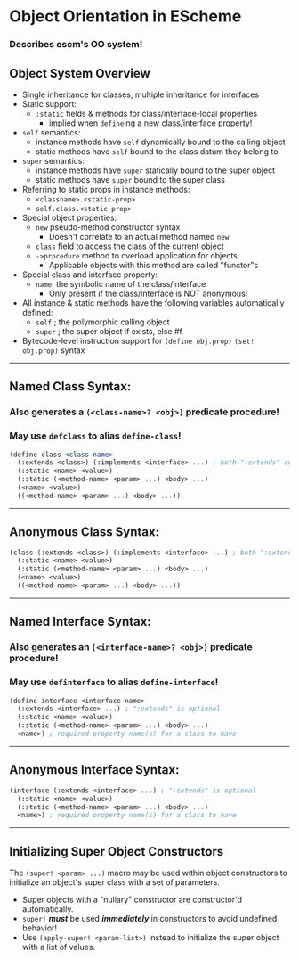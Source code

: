 <!-- objects.md -->

# Object Orientation in EScheme
### Describes escm's OO system!


## Object System Overview

* Single inheritance for classes, multiple inheritance for interfaces
* Static support:
  - `:static` fields & methods for class/interface-local properties
    * implied when `define`ing a new class/interface property!
* `self` semantics:
  - instance methods have `self` dynamically bound to the calling object
  - static methods have `self` bound to the class datum they belong to
* `super` semantics:
  - instance methods have `super` statically bound to the super object
  - static methods have `super` bound to the super class
* Referring to static props in instance methods:
  - `<classname>.<static-prop>`
  - `self.class.<static-prop>`
* Special object properties:
  - `new` pseudo-method constructor syntax
    * Doesn't correlate to an actual method named `new`
  - `class` field to access the class of the current object
  - `->procedure` method to overload application for objects
    * Applicable objects with this method are called "functor"s
* Special class and interface property:
  - `name`: the symbolic name of the class/interface
    * Only present if the class/interface is NOT anonymous!
* All instance & static methods have the following variables automatically defined:
  - `self`  ; the polymorphic calling object
  - `super` ; the super object if exists, else #f
* Bytecode-level instruction support for `(define obj.prop)` `(set! obj.prop)` syntax



------------------------
## Named Class Syntax:
### Also generates a `(<class-name>? <obj>)` predicate procedure!
### May use `defclass` to alias `define-class`!

```scheme
(define-class <class-name> 
  (:extends <class>) (:implements <interface> ...) ; both ":extends" and ":implements" are optional
  (:static <name> <value>)
  (:static (<method-name> <param> ...) <body> ...)
  (<name> <value>)
  ((<method-name> <param> ...) <body> ...))
```


------------------------
## Anonymous Class Syntax:
```scheme
(class (:extends <class>) (:implements <interface> ...) ; both ":extends" and ":implements" are optional
  (:static <name> <value>)
  (:static (<method-name> <param> ...) <body> ...)
  (<name> <value>)
  ((<method-name> <param> ...) <body> ...))
```


------------------------
## Named Interface Syntax:
### Also generates an `(<interface-name>? <obj>)` predicate procedure!
### May use `definterface` to alias `define-interface`!

```scheme
(define-interface <interface-name> 
  (:extends <interface> ...) ; ":extends" is optional
  (:static <name> <value>)
  (:static (<method-name> <param> ...) <body> ...)
  <name>) ; required property name(s) for a class to have
```


------------------------
## Anonymous Interface Syntax:
```scheme
(interface (:extends <interface> ...) ; ":extends" is optional
  (:static <name> <value>)
  (:static (<method-name> <param> ...) <body> ...)
  <name>) ; required property name(s) for a class to have
```


------------------------
## Initializing Super Object Constructors

The `(super! <param> ...)` macro may be used within object constructors to
initialize an object's super class with a set of parameters.
  * Super objects with a "nullary" constructor are constructor'd automatically.
  * `super!` ___must___ be used ___immediately___ in constructors to avoid undefined behavior!
  * Use `(apply-super! <param-list>)` instead to initialize the super object with a list of values.

